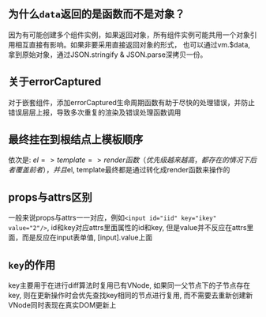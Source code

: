 ## 为什么`data`返回的是函数而不是对象？

因为有可能创建多个组件实例，如果返回对象，所有组件实例可能共用一个对象引用相互直接有影响。如果非要采用直接返回对象的形式，
也可以通过vm.$data,拿到原始对象，通过JSON.stringify & JSON.parse深拷贝一份。

## 关于errorCaptured

对于嵌套组件，添加errorCaptured生命周期函数有助于尽快的处理错误，并防止错误层层上报，导致多次重复的渲染及错误处理函数调用

## 最终挂在到根结点上模板顺序

依次是: $el => template => render函数（优先级越来越高，都存在的情况下后者覆盖前者），并且$el, template最终都是通过转化成render函数来操作的

## props与attrs区别

一般来说props与attrs一一对应，例如`<input id="iid" key="ikey" value="2"/>`, id和key对应attrs里面属性的id和key, 但是value并不反应在attrs里面，而是反应在input表单值, [input].value上面

## `key`的作用

key主要用于在进行diff算法时复用已有VNode, 如果同一父节点下的子节点存在key, 则在更新操作时会优先查找key相同的节点进行复用, 而不需要去重新创建新VNode同时表现在真实DOM更新上



